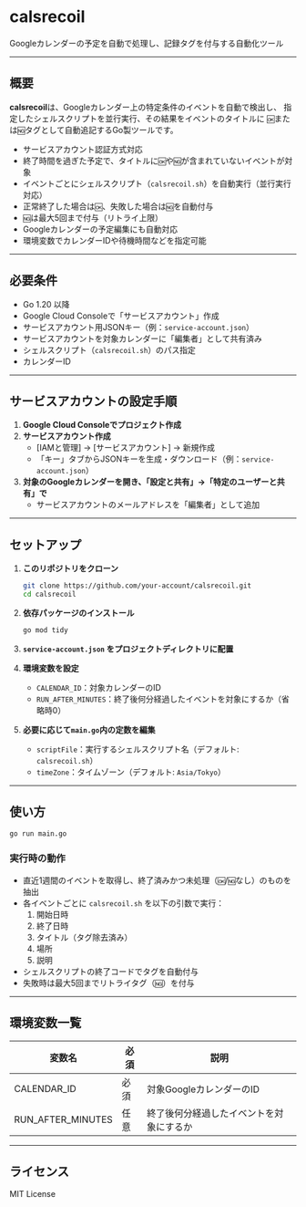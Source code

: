 # calsrecoil

Googleカレンダーの予定を自動で処理し、記録タグを付与する自動化ツール

---

## 概要

**calsrecoil**は、Googleカレンダー上の特定条件のイベントを自動で検出し、
指定したシェルスクリプトを並行実行、その結果をイベントのタイトルに
`🆗`または`🆖`タグとして自動追記するGo製ツールです。

- サービスアカウント認証方式対応
- 終了時間を過ぎた予定で、タイトルに`🆗`や`🆖`が含まれていないイベントが対象
- イベントごとにシェルスクリプト（`calsrecoil.sh`）を自動実行（並行実行対応）
- 正常終了した場合は`🆗`、失敗した場合は`🆖`を自動付与
- `🆖`は最大5回まで付与（リトライ上限）
- Googleカレンダーの予定編集にも自動対応
- 環境変数でカレンダーIDや待機時間などを指定可能

---

## 必要条件

- Go 1.20 以降
- Google Cloud Consoleで「サービスアカウント」作成
- サービスアカウント用JSONキー（例：`service-account.json`）
- サービスアカウントを対象カレンダーに「編集者」として共有済み
- シェルスクリプト（`calsrecoil.sh`）のパス指定
- カレンダーID

---

## サービスアカウントの設定手順

1. **Google Cloud Consoleでプロジェクト作成**
2. **サービスアカウント作成**
   - [IAMと管理] → [サービスアカウント] → 新規作成
   - 「キー」タブからJSONキーを生成・ダウンロード（例：`service-account.json`）
3. **対象のGoogleカレンダーを開き、「設定と共有」→「特定のユーザーと共有」で**
   - サービスアカウントのメールアドレスを「編集者」として追加

---

## セットアップ

1. **このリポジトリをクローン**

    ```sh
    git clone https://github.com/your-account/calsrecoil.git
    cd calsrecoil
    ```

2. **依存パッケージのインストール**

    ```sh
    go mod tidy
    ```

3. **`service-account.json` をプロジェクトディレクトリに配置**

4. **環境変数を設定**
   - `CALENDAR_ID`：対象カレンダーのID
   - `RUN_AFTER_MINUTES`：終了後何分経過したイベントを対象にするか（省略時0）

5. **必要に応じて`main.go`内の定数を編集**
   - `scriptFile`：実行するシェルスクリプト名（デフォルト: `calsrecoil.sh`）
   - `timeZone`：タイムゾーン（デフォルト: `Asia/Tokyo`）

---

## 使い方

```sh
go run main.go
```

### 実行時の動作
- 直近1週間のイベントを取得し、終了済みかつ未処理（`🆗`/`🆖`なし）のものを抽出
- 各イベントごとに `calsrecoil.sh` を以下の引数で実行：
  1. 開始日時
  2. 終了日時
  3. タイトル（タグ除去済み）
  4. 場所
  5. 説明
- シェルスクリプトの終了コードでタグを自動付与
- 失敗時は最大5回までリトライタグ（`🆖`）を付与

---

## 環境変数一覧

| 変数名             | 必須 | 説明                                      |
|--------------------|------|-------------------------------------------|
| CALENDAR_ID        | 必須 | 対象GoogleカレンダーのID                  |
| RUN_AFTER_MINUTES  | 任意 | 終了後何分経過したイベントを対象にするか   |

---

## ライセンス

MIT License
